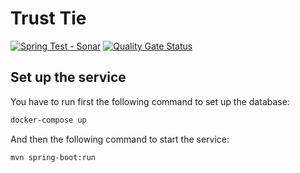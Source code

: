 # Trust Tie
[![Spring Test - Sonar](https://github.com/DavidYareth/trust-tie-backend/actions/workflows/test-sonar.yml/badge.svg)](https://github.com/DavidYareth/trust-tie-backend/actions/workflows/test-sonar.yml)
[![Quality Gate Status](https://sonarcloud.io/api/project_badges/measure?project=DavidYareth_trust-tie-backend&metric=alert_status)](https://sonarcloud.io/summary/new_code?id=DavidYareth_trust-tie-backend)
## Set up the service
You have to run first the following command to set up the database:
```bash
docker-compose up
```
And then the following command to start the service:
```bash
mvn spring-boot:run
```